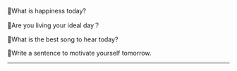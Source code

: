 💖What is happiness today?


🌹Are you living your ideal day？


🎵What is the best song to hear today?


📝Write a sentence to motivate yourself tomorrow.


---